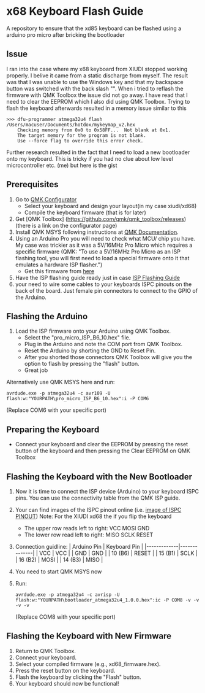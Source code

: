 # x68 Keyboard Flash Guide

A repository to ensure that the xd85 keyboard can be flashed using a arduino pro micro after bricking the bootloader

## Issue

I ran into the case where my x68 keyboard from XIUDI stopped working
properly. I belive it came from a static discharge from myself. The
result was that I was unable to use the Windows key and that my
backspace button was switched with the back slash "\". When i tried to
reflash the firmware with QMK Toolbox the issue did not go away. I have
read that I need to clear the EEPROM which I also did using QMK Toolbox.
Trying to flash the keyboard afterwards resulted in a memory issue
similar to this

```
>>> dfu-programmer atmega32u4 flash /Users/macuser/Documents/hotdox/mykeymap_v2.hex
    Checking memory from 0x0 to 0x58FF...  Not blank at 0x1.
    The target memory for the program is not blank.
    Use --force flag to override this error check.
```

Further research resulted in the fact that I need to load a new
bootloader onto my keyboard. This is tricky if you had no clue about
low level microcontroller etc. (me) but here is the gist

## Prerequisites

1. Go to [QMK Configurator](https://config.qmk.fm/)
   - Select your keyboard and design your layout(in my case xiudi/xd68)
   - Compile the keyboard firmware (that is for later)
2. Get [QMK Toolbox] (https://github.com/qmk/qmk_toolbox/releases) (there is a link on the configurator page)
3. Install QMK MSYS following instructions at [QMK Documentation](https://docs.qmk.fm/#/newbs_getting_started).
4. Using an Arduino Pro you will need to check what MCU/ chip you have.
   My case was trickier as it was a 5V/16MHz Pro Micro which requires a
   specific firmware (QMK: "To use a 5V/16MHz Pro Micro as an ISP flashing tool, you will
   first need to load a special firmware onto it that emulates a hardware
   ISP flasher.")
   - Get this firmware from [here](https://github.com/qmk/qmk_firmware/blob/master/util/pro_micro_ISP_B6_10.hex)
5. Have the ISP flashing guide ready just in case [ISP Flashing Guide](https://github.com/qmk/qmk_firmware/blob/master/docs/isp_flashing_guide.md)
6. your need to wire some cables to your keyboards ISPC pinouts on the
   back of the board. Just female pin connectors to connect to the GPIO
   of the Arduino.

## Flashing the Arduino

1. Load the ISP firmware onto your Arduino using QMK Toolbox.
   - Select the "pro_micro_ISP_B6_10.hex" file.
   - Plug in the Arduino and note the COM port from QMK Toolbox.
   - Reset the Arduino by shorting the GND to Reset Pin.
   - After you shorted those connectors QMK Toolbox will give you the
     option to flash by pressing the "flash" button.
   - Great job

Alternatively use QMK MSYS here and run:

```
avrdude.exe -p atmega32u4 -c avr109 -U flash:w:"YOURPATH\pro_micro_ISP_B6_10.hex":i -P COM6
```

(Replace COM6 with your specific port)

## Preparing the Keyboard

- Connect your keyboard and clear the EEPROM by pressing the reset
  button of the keyboard and then pressing the Clear EEPROM on QMK Toolbox

## Flashing the Keyboard with the New Bootloader

1. Now it is time to connect the ISP device (Arduino) to your keyboard
   ISPC pins. You can use the connectivity table from the QMK ISP guide.
2. Your can find images of the ISPC pinout online (i.e. [image of ISPC PINOUT](https://www.instructables.com/Adding-ICSP-header-to-your-ArduinoAVR-board/))
   Note: For the XIUDI xd68 the if you flip the keyboard
   - The upper row reads left to right:
     VCC MOSI GND
   - The lower row read left to right:
     MISO SCLK RESET

3. Connection guidline:
    | Arduino Pin | Keyboard Pin |
    |-------------|--------------|
    | VCC         | VCC          |
    | GND         | GND          |
    | 10 (B6)     | RESET        |
    | 15 (B1)     | SCLK         |
    | 16 (B2)     | MOSI         |
    | 14 (B3)     | MISO         |


4. You need to start QMK MSYS now
5. Run:
    ```
    avrdude.exe -p atmega32u4 -c avrisp -U flash:w:"YOURPATH\bootloader_atmega32u4_1.0.0.hex":ic -P COM8 -v -v -v -v
    ```
    (Replace COM8 with your specific port)

## Flashing the Keyboard with New Firmware

1. Return to QMK Toolbox.
2. Connect your keyboard.
3. Select your compiled firmware (e.g., xd68_firmware.hex).
4. Press the reset button on the keyboard.
5. Flash the keyboard by clicking the "Flash" button.
6. Your keyboard should now be functional!
